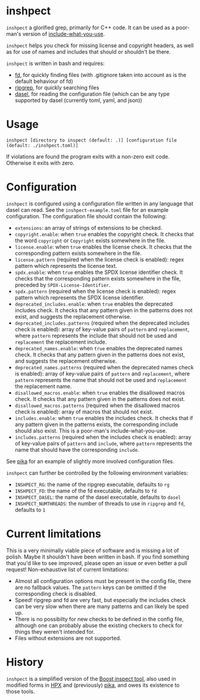 # inshpect

`inshpect` a glorified grep, primarily for C++ code. It can be used as a
poor-man's version of [include-what-you-use](https://include-what-you-use.org/).

`inshpect` helps you check for missing license and copyright headers, as well as
for use of names and includes that should or shouldn't be there.

`inshpect` is written in bash and requires:

- [fd](https://github.com/sharkdp/fd), for quickly finding files (with
  .gitignore taken into account as is the default behaviour of fd)
- [ripgrep](https://github.com/BurntSushi/ripgrep), for quickly searching files
- [dasel](https://github.com/TomWright/dasel), for reading the configuration
  file (which can be any type supported by dasel (currently toml, yaml, and
  json))

# Usage

```shell
inshpect [directory to inspect (default: .)] [configuration file (default: ./inshpect.toml)]
```

If violations are found the program exits with a non-zero exit code. Otherwise
it exits with zero.

# Configuration

`inshpect` is configured using a configuration file written in any language that
dasel can read. See the `inshpect-example.toml` file for an example
configuration. The configuration file should contain the following:

- `extensions`: an array of strings of extensions to be checked.
- `copyright.enable`: when `true` enables the copyright check. It checks that
  the word `copyright` or `Copyright` exists somewhere in the file.
- `license.enable`: when `true` enables the license check. It checks that the
  corresponding pattern exists somewhere in the file.
- `license.pattern` (required when the license check is enabled): regex pattern
  which represents the license text.
- `spdx.enable`: when `true` enables the SPDX license identifier check. It
  checks that the corresponding pattern exists somewhere in the file, preceded
  by `SPDX-License-Identifier`.
- `spdx.pattern` (required when the license check is enabled): regex pattern
  which represents the SPDX license identifier.
- `deprecated_includes.enable`: when `true` enables the deprecated includes
  check. It checks that any pattern given in the patterns does not exist, and
  suggests the replacement otherwise.
- `deprecated_includes.patterns` (required when the deprecated includes check is
  enabled): array of key-value pairs of `pattern` and `replacement`, where
  `pattern` represents the include that should not be used and `replacement` the
  replacement include.
- `deprecated_names.enable`: when `true` enables the deprecated names check. It
  checks that any pattern given in the patterns does not exist, and suggests the
  replacement otherwise.
- `deprecated_names.patterns` (required when the deprecated names check is
  enabled): array of key-value pairs of `pattern` and `replacement`, where
  `pattern` represents the name that should not be used and `replacement` the
  replacement name.
- `disallowed_macros.enable`: when `true` enables the disallowed macros check.
  It checks that any pattern given in the patterns does not exist.
- `disallowed_macros.patterns` (required when the disallowed macros check is
  enabled): array of macros that should not exist.
- `includes.enable`: when `true` enables the includes check. It checks that if
  any pattern given in the patterns exists, the corresponding include should
  also exist. This is a poor-man's include-what-you-use.
- `includes.patterns` (required when the includes check is enabled): array of
  key-value pairs of `pattern` and `include`, where `pattern` represents the
  name that should have the corresponding `include`.

See [pika](https://github.com/pika-org/pika) for an example of slightly more
involved configuration files.

`inshpect` can further be controlled by the following environment variables:

- `INSHPECT_RG`: the name of the ripgrep executable, defaults to `rg`
- `INSHPECT_FD`: the name of the fd executable, defaults to `fd`
- `INSHPECT_DASEL`: the name of the dasel executable, defaults to `dasel`
- `INSHPECT_NUMTHREADS`: the number of threads to use in `ripgrep` and `fd`,
  defaults to `1`

# Current limitations

This is a very minimally viable piece of software and is missing a lot of
polish. Maybe it shouldn't have been written in bash. If you find something that
you'd like to see improved, please open an issue or even better a pull request!
Non-exhaustive list of current limitations:

- Almost all configuration options must be present in the config file, there are
  no fallback values. The `pattern` keys can be omitted if the corresponding
  check is disabled.
- Speed! ripgrep and fd are very fast, but especially the includes check can be
  very slow when there are many patterns and can likely be sped up.
- There is no possibilty for new checks to be defined in the config file,
  although one can probably abuse the existing checkers to check for things they
  weren't intended for.
- Files without extensions are not supported.

# History

`inshpect` is a simplified version of the [Boost inspect
tool](https://www.boost.org/doc/libs/1_80_0/tools/inspect/), also used in
modified forms in [HPX](https://github.com/STEllAR-GROUP/hpx) and (previously)
[pika](https://github.com/pika-org/pika), and owes its existence to those tools.

